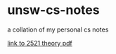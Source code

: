 # unsw-cs-notes
a collation of my personal cs notes

<a href=https://haezera.github.io/resources/2521notes.pdf> link to 2521 theory pdf </a>
